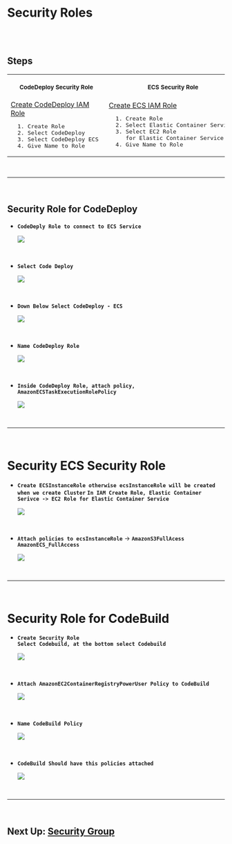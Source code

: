 # Security Roles

<br/>

<br/>

## Steps

<table>
  <tr>
    <th align="center">
      <img width="441" height="1" />
      <p>
        <small>CodeDeploy Security Role</small>
      </p>
    </th>
    <th align="center">
      <img width="441" height="1" />
      <p>
        <small>ECS Security Role</small>
      </p>
    </th>
    <th align="center">
      <img width="441" height="1" />
      <p>
        <small>CodeBuild Security Role</small>
      </p>
    </th>
  </tr>
  <tr>
    <td>
      <a
        href="https://github.com/edo92/AWS-ECS-Hosting-Pipeline/blob/docs/securityrole/securityrole.md#security-role-for-codedeploy"
        >Create CodeDeploy IAM Role</a
      >
      <pre>  1. Create Role <br/>  2. Select CodeDeploy <br/>  3. Select CodeDeploy ECS <br/>  4. Give Name to Role</pre>
    </td>
    <td>
      <a
        href="https://github.com/edo92/AWS-ECS-Hosting-Pipeline/blob/docs/securityrole/securityrole.md#security-ecs-security-role"
        >Create ECS IAM Role</a
      >
      <pre>  1. Create Role <br/>  2. Select Elastic Container Service <br/>  3. Select EC2 Role <br/>     for Elastic Container Service  <br/>  4. Give Name to Role</pre>
    </td>
    <td>
      <a
        href="https://github.com/edo92/AWS-ECS-Hosting-Pipeline/blob/docs/securityrole/securityrole.md#security-role-for-codebuild"
        >Create CodeBuild IAM Role</a
      >
      <pre>  1. Create Role <br/>  2. Select CodeBuild <br/>  3. Select CodeBuild  <br/>  4. Give Name to Role</pre>
    </td>
  </tr>
</table>

<br/>

---

<br/>

## Security Role for CodeDeploy

- **`CodeDeply Role to connect to ECS Service`**
  <p>
    <img src="https://github.com/edo92/AWS-ECS-Hosting-Pipeline/blob/docs/securityrole/images/security-role-codedeploy-role-start.png"/>
  </p>

<br/>

- **`Select Code Deploy`**
  <p>
    <img src="https://github.com/edo92/AWS-ECS-Hosting-Pipeline/blob/docs/securityrole/images/security-role-select-deploy-role.png"/>
  </p>

<br/>

- **`Down Below Select CodeDeploy - ECS`**
  <p>
    <img src="https://github.com/edo92/AWS-ECS-Hosting-Pipeline/blob/docs/securityrole/images/security-role-codedeploy-ecs.png"/>
  </p>

<br/>

- **`Name CodeDeploy Role`**
  <p>
    <img src="https://github.com/edo92/AWS-ECS-Hosting-Pipeline/blob/docs/securityrole/images/security-role-name-cdoedeploy-role.png"/>
  </p>

<br/>

- **`Inside CodeDeploy Role, attach policy, AmazonECSTaskExecutionRolePolicy`**
  <p>
    <img src="https://github.com/edo92/AWS-ECS-Hosting-Pipeline/blob/docs/securityrole/images/security-role-codedeploy-attach-execrole.png"/>
  </p>

<br/>

---

<br/>

# Security ECS Security Role

- **`Create ECSInstanceRole otherwise ecsInstanceRole will be created when we create Cluster`**
  **`In IAM Create Role, Elastic Container Serivce -> EC2 Role for Elastic Container Service`**
  <p>
    <img src="https://github.com/edo92/AWS-ECS-Hosting-Pipeline/blob/docs/securityrole/images/security-role-create-ecs-role.png"/>
  </p>

<br/>

- **`Attach policies to ecsInstanceRole`** -> **`AmazonS3FullAcess`** **`AmazonECS_FullAccess`**
  <p>
    <img src="https://github.com/edo92/AWS-ECS-Hosting-Pipeline/blob/docs/securityrole/images/security-role-ecs-roles.png"/>
  </p>

<br/>

---

<br/>

# Security Role for CodeBuild

- **`Create Security Role`**\
  **`Select Codebuild, at the bottom select Codebuild`**
  <p>
    <img src="https://github.com/edo92/AWS-ECS-Hosting-Pipeline/blob/docs/securityrole/images/security-role-codebuild.png"/>
  </p>

<br/>

- **`Attach AmazonEC2ContainerRegistryPowerUser Policy to CodeBuild`**
  <p>
    <img src="https://github.com/edo92/AWS-ECS-Hosting-Pipeline/blob/docs/securityrole/images/security-role-codebuild-attach-policy.png"/>
  </p>

<br/>

- **`Name CodeBuild Policy`**
  <p>
    <img src="https://github.com/edo92/AWS-ECS-Hosting-Pipeline/blob/docs/securityrole/images/security-role-codebuild-name-policy.png"/>
  </p>

<br/>

- **`CodeBuild Should have this policies attached`**
  <p>
    <img src="https://github.com/edo92/AWS-ECS-Hosting-Pipeline/blob/docs/securityrole/images/security-role-codebuild-policy-list.png"/>
  </p>

<br/>

---

<br/>

## Next Up: [Security Group](https://github.com/cyber-netics/testX/blob/main/.assets/securitygroup/securitygroup.md#security-security-groups)
